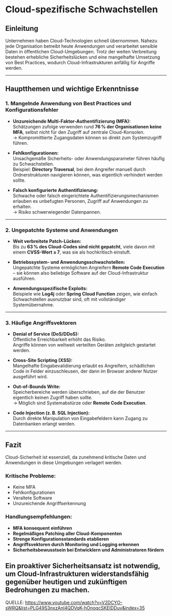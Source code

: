 # Cloud-spezifische Schwachstellen

## Einleitung

Unternehmen haben Cloud-Technologien schnell übernommen. Nahezu jede Organisation betreibt heute Anwendungen und verarbeitet sensible Daten in öffentlichen Cloud-Umgebungen. Trotz der weiten Verbreitung bestehen erhebliche Sicherheitslücken und eine mangelhafte Umsetzung von Best Practices, wodurch Cloud-Infrastrukturen anfällig für Angriffe werden.

---

## Hauptthemen und wichtige Erkenntnisse

### 1. Mangelnde Anwendung von Best Practices und Konfigurationsfehler

- **Unzureichende Multi-Faktor-Authentifizierung (MFA):**  
  Schätzungen zufolge verwenden rund **76 % der Organisationen keine MFA**, selbst nicht für den Zugriff auf zentrale Cloud-Konsolen.  
  → Kompromittierte Zugangsdaten können so direkt zum Systemzugriff führen.

- **Fehlkonfigurationen:**  
  Unsachgemäße Sicherheits- oder Anwendungsparameter führen häufig zu Schwachstellen.  
  Beispiel: **Directory Traversal**, bei dem Angreifer manuell durch Ordnerstrukturen navigieren können, was eigentlich verhindert werden sollte.

- **Falsch konfigurierte Authentifizierung:**  
  Schwache oder falsch eingerichtete Authentifizierungsmechanismen erlauben es unbefugten Personen, Zugriff auf Anwendungen zu erhalten.  
  → Risiko schwerwiegender Datenpannen.

---

### 2. Ungepatchte Systeme und Anwendungen

- **Weit verbreitete Patch-Lücken:**  
  Bis zu **63 % des Cloud-Codes sind nicht gepatcht**, viele davon mit einem **CVSS-Wert ≥ 7**, was sie als hochkritisch einstuft.

- **Betriebssystem- und Anwendungsschwachstellen:**  
  Ungepatchte Systeme ermöglichen Angreifern **Remote Code Execution** – sie können also beliebige Software auf der Cloud-Infrastruktur ausführen.

- **Anwendungsspezifische Exploits:**  
  Beispiele wie **Log4j** oder **Spring Cloud Function** zeigen, wie einfach Schwachstellen ausnutzbar sind, oft mit vollständiger Systemübernahme.

---

### 3. Häufige Angriffsvektoren

- **Denial of Service (DoS/DDoS):**  
  Öffentliche Erreichbarkeit erhöht das Risiko.  
  Angriffe können von weltweit verteilten Geräten zeitgleich gestartet werden.

- **Cross-Site Scripting (XSS):**  
  Mangelhafte Eingabevalidierung erlaubt es Angreifern, schädlichen Code in Felder einzuschleusen, der dann im Browser anderer Nutzer ausgeführt wird.

- **Out-of-Bounds Write:**  
  Speicherbereiche werden überschrieben, auf die der Benutzer eigentlich keinen Zugriff haben sollte.  
  → Möglich sind Systemabstürze oder **Remote Code Execution**.

- **Code Injection (z. B. SQL Injection):**  
  Durch direkte Manipulation von Eingabefeldern kann Zugang zu Datenbanken erlangt werden.

---

## Fazit

Cloud-Sicherheit ist essenziell, da zunehmend kritische Daten und Anwendungen in diese Umgebungen verlagert werden.

### Kritische Probleme:

- Keine MFA
- Fehlkonfigurationen
- Veraltete Software
- Unzureichende Angriffserkennung

### Handlungsempfehlungen:

- **MFA konsequent einführen**
- **Regelmäßiges Patching aller Cloud-Komponenten**
- **Strenge Konfigurationsstandards etablieren**
- **Angriffsvektoren durch Monitoring und Logging erkennen**
- **Sicherheitsbewusstsein bei Entwicklern und Administratoren fördern**

Ein proaktiver Sicherheitsansatz ist notwendig, um Cloud-Infrastrukturen widerstandsfähig gegenüber heutigen und zukünftigen Bedrohungen zu machen.
---
QUELLE: https://www.youtube.com/watch?v=V2DCYO-sWRQ&list=PLG49S3nxzAnl4QDVqK-hOnoqcSKEIDDuv&index=35